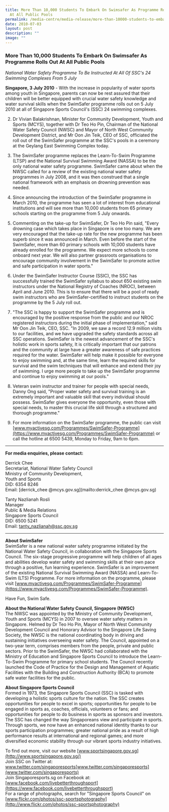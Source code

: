 ```yaml
---
title: More Than 10,000 Students To Embark On Swimsafer As Programme Rolls Out
  At All Public Pools
permalink: /media-centre/media-release/more-than-10000-students-to-embark-on-swimsafer-as-programme-rolls-out/
date: 2010-07-03
layout: post
description: ""
image: ""
---
```

### **More Than 10,000 Students To Embark On Swimsafer As Programme Rolls Out At All Public Pools**

_National Water Safety Programme To Be Instructed At All Of SSC's 24 Swimming Complexes From 5 July_

**Singapore, 3 July 2010** - With the increase in popularity of water sports among youth in Singapore, parents can now be rest assured that their children will be better equipped with crucial water safety knowledge and water survival skills when the SwimSafer programme rolls out on 5 July 2010 at all of Singapore Sports Council's (SSC) 24 swimming complexes.

2. Dr Vivian Balakrishnan, Minister for Community Development, Youth and Sports (MCYS), together with Dr Teo Ho Pin, Chairman of the National Water Safety Council (NWSC) and Mayor of North West Community Development District, and Mr Oon Jin Teik, CEO of SSC, officiated the roll out of the SwimSafer programme at the SSC's pools in a ceremony at the Geylang East Swimming Complex today.

3. The SwimSafer programme replaces the Learn-To-Swim Programme (LTSP) and the National Survival Swimming Award (NASSA) to be the only national water safety programme. SwimSafer came about when the NWSC called for a review of the existing national water safety programmes in July 2008, and it was then construed that a single national framework with an emphasis on drowning prevention was needed.

4. Since announcing the introduction of the SwimSafer programme in March 2010, the programme has seen a lot of interest from educational institutions and will see more than 10,000 students from 65 primary schools starting on the programme from 5 July onwards.

5. Commenting on the take-up for SwimSafer, Dr Teo Ho Pin said, "Every drowning case which takes place in Singapore is one too many. We are very encouraged that the take-up rate for the new programme has been superb since it was announced in March. Even before the start of the SwimSafer, more than 60 primary schools with 10,000 students have already enrolled for the programme. We expect more schools to come onboard next year. We will also partner grassroots organisations to encourage community involvement in the SwimSafer to promote active and safe participation in water sports."

6. Under the SwimSafer Instructor Course (SSIC), the SSC has successfully trained the SwimSafer syllabus to about 650 existing swim instructors under the National Registry of Coaches (NROC), between April and June 2010. This is to ensure that there will be a pool of ready swim instructors who are SwimSafer-certified to instruct students on the programme by the 5 July roll out.

7. "The SSC is happy to support the SwimSafer programme and is encouraged by the positive response from the public and our NROC registered instructors during the initial phase of implementation," said Mr Oon Jin Teik, CEO, SSC. "In 2009, we saw a record 12.9 million visits to our facilities, and we have upgraded the safety standards across all SSC operations. SwimSafer is the newest advancement of the SSC's holistic work in sports safety, It is critically important that our patrons and the community at large have a greater awareness of safe practices required for the water. SwimSafer will help make it possible for everyone to enjoy swimming and, at the same time, learn the required skills for survival and the swim techniques that will enhance and extend their joy of swimming. I urge more people to take up the SwimSafer programme and continue to enjoy swimming at our pools."

8. Veteran swim instructor and trainer for people with special needs, Danny Ong said, "Proper water safety and survival training is an extremely important and valuable skill that every individual should possess. SwimSafer gives everyone the opportunity, even those with special needs, to master this crucial life skill through a structured and thorough programme."

9. For more information on the SwimSafer programme, the public can visit [www.myactivesg.com/Programmes/SwimSafer-Programme](https://www.myactivesg.com/Programmes/SwimSafer-Programme) or call the hotline at 6500 5439, Monday to Friday, 9am to 6pm.

---

**For media enquiries, please contact:**
<br>

Derrick Chee
<br>
Secretariat, National Water Safety Council
<br>
Ministry of Community Development,
<br>
Youth and Sports
<br>
DID: 6354 8246
<br>
Email: [derrick_chee @mcys.gov.sg](mailto:derrick_chee @mcys.gov.sg)

Tanty Nazlianah Rosli
<br>
Manager
<br>
Public & Media Relations
<br>
Singapore Sports Council
<br>
DID: 6500 5241
<br>
Email: [tanty_nazlianah@ssc.gov.sg](mailto:tanty_nazlianah@ssc.gov.sg)

---

**About SwimSafer**<br>
SwimSafer is a new national water safety programme initiated by the National Water Safety Council, in collaboration with the Singapore Sports Council. The six-stage progressive programme will help children of all ages and abilities develop water safety and swimming skills at their own pace through a positive, fun learning experience. SwimSafer is an improvement of the existing National Survival Swimming Award (NASSA) and Learn-To-Swim (LTS) Programme. For more information on the programme, please visit [www.myactivesg.com/Programmes/SwimSafer-Programme](https://www.myactivesg.com/Programmes/SwimSafer-Programme).

Have Fun, Swim Safe.

**About the National Water Safety Council, Singapore (NWSC)**<br>
The NWSC was appointed by the Ministry of Community Development, Youth and Sports (MCYS) in 2007 to oversee water safety matters in Singapore. Helmed by Dr Teo Ho Pin, Mayor of North West Community Development Council and Honorary Advisor to the Singapore Life Saving Society, the NWSC is the national coordinating body in driving and sustaining initiatives overseeing water safety. The Council, appointed on a two-year term, comprises members from the people, private and public sectors. Prior to the SwimSafer, the NWSC had collaborated with the Ministry of Education and Singapore Sports Council to introduce the Learn-To-Swim Programme for primary school students. The Council recently launched the Code of Practice for the Design and Management of Aquatic Facilities with the Building and Construction Authority (BCA) to promote safe water facilities for the public.

**About Singapore Sports Council**<br>
Formed in 1973, the Singapore Sports Council (SSC) is tasked with developing a holistic sports culture for the nation. The SSC creates opportunities for people to excel in sports; opportunities for people to be engaged in sports as, coaches, officials, volunteers or fans; and opportunities for people to do business in sports as sponsors and investors. The SSC has changed the way Singaporeans view and participate in sports. Through sports, we now have an enhanced national identity thanks to our sports participation programmes; greater national pride as a result of high performance results at international and regional games; and more diversified economic stability through our vibrant sports industry initiatives.

To find out more, visit our website [www.sportsingapore.gov.sg](http://www.sportsingapore.gov.sg/)<br>
Join SSC on Twitter at: www.twitter.com/singaporesports[www.twitter.com/singaporesports](www.twitter.com/singaporesports)<br>
Join Singaporesports.sg on Facebook at: [www.facebook.com/livebetterthroughsport](https://www.facebook.com/livebetterthroughsport)<br>
For a range of photographs, search for "Singapore Sports Council" on [www.flickr.com/photos/ssc-sportsphotography](http://www.flickr.com/photos/ssc-sportsphotography)